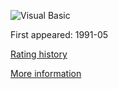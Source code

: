 ![Visual Basic](https://www.tiobe.com/wp-content/themes/tiobe/tiobe-index/images/Visual_Basic.png)

First appeared: 1991-05

[Rating history](https://www.tiobe.com/tiobe-index/visual-basic/)

[More information](https://en.wikipedia.org/wiki/Visual_Basic_(classic))


